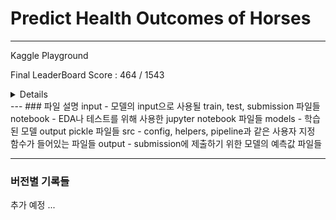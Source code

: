 # Predict Health Outcomes of Horses
---
Kaggle Playground  
  
Final LeaderBoard Score : 464 / 1543  

<details>
  <summery>실패 원인 분석</summery>

    
  이번 competition은 추가 데이터를 사용이 가능했다.  
  kaggle에서 제공한 train set과 추가 데이터를 합치면 data shape은 약 (1600, 30) 정도로 매우 작은 데이터라 할 수 있다.  
  최종적으로 우리가 제출한 코드는 다음과 같은 방법들을 사용해 stacking, voting을 시도하여 제출하였다.  
  
  1. JH - Label Encoder, KNN imputer, Standard Scaler, HistGB  
  2. SS - NN  
  3. YM - Target Encoder, KNN imputer, (xgb, hgb, lgbm) ensemble
     
  높은 성적을 받은 코드를 확인해보니 별다른 feature engineering을 요하지 않았다.  
  그리고 shakeup과 관련한 다른 유저의 comment를 확인해보니 데이터가 작은 경우 최대한 simple 모델을 사용하고, 별다른 feature engineering을 가하지 않는 것이 overfit을 줄이는 방법이라 했다.  
  추가로 그 분이 올린 내용은 다음과 같다.  
  
  1. Public Score보다 CV Score를 판단 지표로 삼아라.  
  2. 일관성을 갖고 도전하고 과적합을 조심하라. 합성 데이터는 잡음이 많고 과적합이 매우 쉽다.  
  3. 다양한 모델을 최종 제출물로 제출하여 shakeup의 위험을 방지합니다.  

  그리고 Error Analysis를 잘 해야겠다.
</details>
---
### 파일 설명
input - 모델의 input으로 사용될 train, test, submission 파일들  
notebook - EDA나 테스트를 위해 사용한 jupyter notebook 파일들  
models - 학습된 모델 output pickle 파일들  
src - config, helpers, pipeline과 같은 사용자 지정 함수가 들어있는 파일들  
output - submission에 제출하기 위한 모델의 예측값 파일들  

---
### 버전별 기록들
추가 예정 ...
